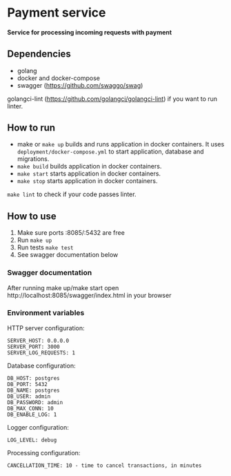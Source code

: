 # Payment service #

#### Service for processing incoming requests with payment

## Dependencies

- golang
- docker and docker-compose
- swagger (https://github.com/swaggo/swag)

golangci-lint (https://github.com/golangci/golangci-lint) if you want to run linter.

## How to run

- make or `make up` builds and runs application in docker containers. It uses `deployment/docker-compose.yml`
to start application, database and migrations.
- `make build` builds application in docker containers.
- `make start` starts application in docker containers.
- `make stop` starts application in docker containers.

`make lint` to check if your code passes linter.

## How to use

1. Make sure ports :8085/:5432 are free
2. Run `make up`
3. Run tests `make test`
4. See swagger documentation below

### Swagger documentation

After running make up/make start open http://localhost:8085/swagger/index.html in your browser

### Environment variables

HTTP server configuration:
```
SERVER_HOST: 0.0.0.0
SERVER_PORT: 3000
SERVER_LOG_REQUESTS: 1
```

Database configuration:
```
DB_HOST: postgres
DB_PORT: 5432
DB_NAME: postgres
DB_USER: admin
DB_PASSWORD: admin
DB_MAX_CONN: 10
DB_ENABLE_LOG: 1
```

Logger configuration:
```
LOG_LEVEL: debug
```

Processing configuration:
```
CANCELLATION_TIME: 10 - time to cancel transactions, in minutes
```